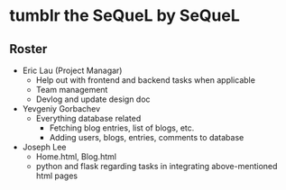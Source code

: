 # tumblr the SeQueL by SeQueL

## Roster 
- Eric Lau (Project Managar)
    - Help out with frontend and backend tasks when applicable
    - Team management 
    - Devlog and update design doc
- Yevgeniy Gorbachev
    - Everything database related
        - Fetching blog entries, list of blogs, etc.
        - Adding users, blogs, entries, comments to database
- Joseph Lee
    - Home.html, Blog.html
    - python and flask regarding tasks in integrating above-mentioned html pages 
